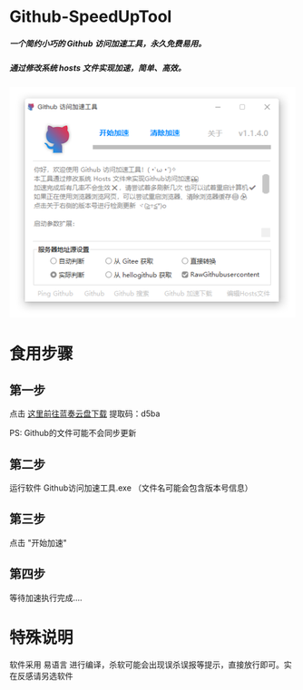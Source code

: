 # Github-SpeedUpTool

##### **一个简约小巧的 Github 访问加速工具，永久免费易用。**

##### **通过修改系统 hosts 文件实现加速，简单、高效。**

![](https://github.com/vvmcat/Github-SpeedUpTool/blob/6dd1b74f7c3c0be37240bd8c067e3e0d091582b7/screenshot1140.png?raw=true)

# 食用步骤

## 第一步

点击 [这里前往蓝奏云盘下载](https://wwi.lanzouj.com/b01dbu7yh) 提取码：d5ba

PS: Github的文件可能不会同步更新

## 第二步

运行软件 Github访问加速工具.exe （文件名可能会包含版本号信息）

## 第三步

点击 "开始加速"

## 第四步

等待加速执行完成....

# 特殊说明

软件采用 易语言 进行编译，杀软可能会出现误杀误报等提示，直接放行即可。实在反感请另选软件
